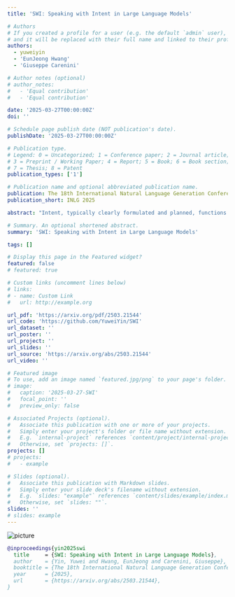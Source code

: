 ```yaml
---
title: 'SWI: Speaking with Intent in Large Language Models'

# Authors
# If you created a profile for a user (e.g. the default `admin` user), write the username (folder name) here
# and it will be replaced with their full name and linked to their profile.
authors:
  - yuweiyin
  - 'EunJeong Hwang'
  - 'Giuseppe Carenini'

# Author notes (optional)
# author_notes:
#   - 'Equal contribution'
#   - 'Equal contribution'

date: '2025-03-27T00:00:00Z'
doi: ''

# Schedule page publish date (NOT publication's date).
publishDate: '2025-03-27T00:00:00Z'

# Publication type.
# Legend: 0 = Uncategorized; 1 = Conference paper; 2 = Journal article;
# 3 = Preprint / Working Paper; 4 = Report; 5 = Book; 6 = Book section;
# 7 = Thesis; 8 = Patent
publication_types: ['1']

# Publication name and optional abbreviated publication name.
publication: The 18th International Natural Language Generation Conference
publication_short: INLG 2025

abstract: "Intent, typically clearly formulated and planned, functions as a cognitive framework for communication and problem-solving. This paper introduces the concept of Speaking with Intent (SWI) in large language models (LLMs), where the explicitly generated intent encapsulates the model's underlying intention and provides high-level planning to guide subsequent analysis and action. By emulating deliberate and purposeful thoughts in the human mind, SWI is hypothesized to enhance the reasoning capabilities and generation quality of LLMs. Extensive experiments on text summarization, multi-task question answering, and mathematical reasoning benchmarks consistently demonstrate the effectiveness and generalizability of Speaking with Intent over direct generation without explicit intent. Further analysis corroborates the generalizability of SWI under different experimental settings. Moreover, human evaluations verify the coherence, effectiveness, and interpretability of the intent produced by SWI. The promising results in enhancing LLMs with explicit intents pave a new avenue for boosting LLMs' generation and reasoning abilities with cognitive notions."

# Summary. An optional shortened abstract.
summary: 'SWI: Speaking with Intent in Large Language Models'

tags: []

# Display this page in the Featured widget?
featured: false
# featured: true

# Custom links (uncomment lines below)
# links:
# - name: Custom Link
#   url: http://example.org

url_pdf: 'https://arxiv.org/pdf/2503.21544'
url_code: 'https://github.com/YuweiYin/SWI'
url_dataset: ''
url_poster: ''
url_project: ''
url_slides: ''
url_source: 'https://arxiv.org/abs/2503.21544'
url_video: ''

# Featured image
# To use, add an image named `featured.jpg/png` to your page's folder.
# image:
#   caption: '2025-03-27-SWI'
#   focal_point: ''
#   preview_only: false

# Associated Projects (optional).
#   Associate this publication with one or more of your projects.
#   Simply enter your project's folder or file name without extension.
#   E.g. `internal-project` references `content/project/internal-project/index.md`.
#   Otherwise, set `projects: []`.
projects: []
# projects:
#   - example

# Slides (optional).
#   Associate this publication with Markdown slides.
#   Simply enter your slide deck's filename without extension.
#   E.g. `slides: "example"` references `content/slides/example/index.md`.
#   Otherwise, set `slides: ""`.
slides: ''
# slides: example
---
```


<!-- {{% callout note %}} -->
<!-- Click the _Cite_ button above to demo the feature to enable visitors to import publication metadata into their reference management software. -->
<!-- {{% /callout %}} -->

<!-- {{% callout note %}} -->
<!-- Create your slides in Markdown - click the _Slides_ button to check out the example. -->
<!-- {{% /callout %}} -->

<!-- Supplementary notes can be added here, including [code, math, and images](https://wowchemy.com/docs/writing-markdown-latex/). -->

<script src="https://polyfill.io/v3/polyfill.min.js?features=es6"></script>
<script id="MathJax-script" async src="https://cdn.jsdelivr.net/npm/mathjax@3/es5/tex-mml-chtml.js"></script>
<script> 
MathJax = {
  tex: {
    inlineMath: [['$', '$']],
    processEscapes: true
  }
};
</script>

![picture](https://yuweiyin.com/files/img/2025-03-27-SWI.jpg)

```bibtex
@inproceedings{yin2025swi
  title     = {SWI: Speaking with Intent in Large Language Models},
  author    = {Yin, Yuwei and Hwang, EunJeong and Carenini, Giuseppe},
  booktitle = {The 18th International Natural Language Generation Conference},
  year      = {2025},
  url       = {https://arxiv.org/abs/2503.21544},
}
```
